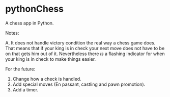 # pythonChess
A chess app in Python.

Notes:

A. It does not handle victory condition the real way a chess game does. That means that if your king is in check your next move does not have to be on that
   gets him out of it. Nevertheless there *is* a flashing indicator for when your king is in check to make things easier.

For the future:

1. Change how a check is handled.
2. Add special moves (En passant, castling and pawn promotion).
3. Add a timer.